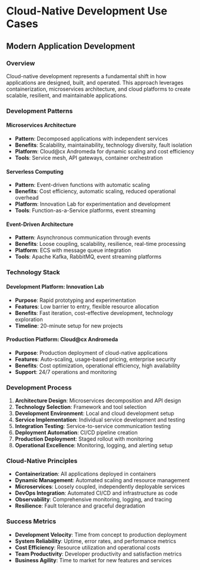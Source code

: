 # Cloud-Native Development Use Cases

## Modern Application Development

### Overview
Cloud-native development represents a fundamental shift in how applications are designed, built, and operated. This approach leverages containerization, microservices architecture, and cloud platforms to create scalable, resilient, and maintainable applications.

### Development Patterns

#### Microservices Architecture
- **Pattern**: Decomposed applications with independent services
- **Benefits**: Scalability, maintainability, technology diversity, fault isolation
- **Platform**: Cloud@cx Andromeda for dynamic scaling and cost efficiency
- **Tools**: Service mesh, API gateways, container orchestration

#### Serverless Computing
- **Pattern**: Event-driven functions with automatic scaling
- **Benefits**: Cost efficiency, automatic scaling, reduced operational overhead
- **Platform**: Innovation Lab for experimentation and development
- **Tools**: Function-as-a-Service platforms, event streaming

#### Event-Driven Architecture
- **Pattern**: Asynchronous communication through events
- **Benefits**: Loose coupling, scalability, resilience, real-time processing
- **Platform**: ECS with message queue integration
- **Tools**: Apache Kafka, RabbitMQ, event streaming platforms

### Technology Stack

#### Development Platform: Innovation Lab
- **Purpose**: Rapid prototyping and experimentation
- **Features**: Low barrier to entry, flexible resource allocation
- **Benefits**: Fast iteration, cost-effective development, technology exploration
- **Timeline**: 20-minute setup for new projects

#### Production Platform: Cloud@cx Andromeda
- **Purpose**: Production deployment of cloud-native applications
- **Features**: Auto-scaling, usage-based pricing, enterprise security
- **Benefits**: Cost optimization, operational efficiency, high availability
- **Support**: 24/7 operations and monitoring

### Development Process
1. **Architecture Design**: Microservices decomposition and API design
2. **Technology Selection**: Framework and tool selection
3. **Development Environment**: Local and cloud development setup
4. **Service Implementation**: Individual service development and testing
5. **Integration Testing**: Service-to-service communication testing
6. **Deployment Automation**: CI/CD pipeline creation
7. **Production Deployment**: Staged rollout with monitoring
8. **Operational Excellence**: Monitoring, logging, and alerting setup

### Cloud-Native Principles
- **Containerization**: All applications deployed in containers
- **Dynamic Management**: Automated scaling and resource management
- **Microservices**: Loosely coupled, independently deployable services
- **DevOps Integration**: Automated CI/CD and infrastructure as code
- **Observability**: Comprehensive monitoring, logging, and tracing
- **Resilience**: Fault tolerance and graceful degradation

### Success Metrics
- **Development Velocity**: Time from concept to production deployment
- **System Reliability**: Uptime, error rates, and performance metrics
- **Cost Efficiency**: Resource utilization and operational costs
- **Team Productivity**: Developer productivity and satisfaction metrics
- **Business Agility**: Time to market for new features and services
